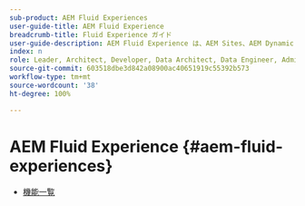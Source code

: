 ```yaml
---
sub-product: AEM Fluid Experiences
user-guide-title: AEM Fluid Experience
breadcrumb-title: Fluid Experience ガイド
user-guide-description: AEM Fluid Experience は、AEM Sites、AEM Dynamic Media、AEM Assets の強力な機能セットに基づいて、ヘッドレスコンテンツ配信用の堅牢なソリューションを提供します。
index: n
role: Leader, Architect, Developer, Data Architect, Data Engineer, Admin, User
source-git-commit: 603518dbe3d842a08900ac40651919c55392b573
workflow-type: tm+mt
source-wordcount: '38'
ht-degree: 100%

---
```



# AEM Fluid Experience {#aem-fluid-experiences}

+ [機能一覧](/help/fluid-experiences/feature-list.md)